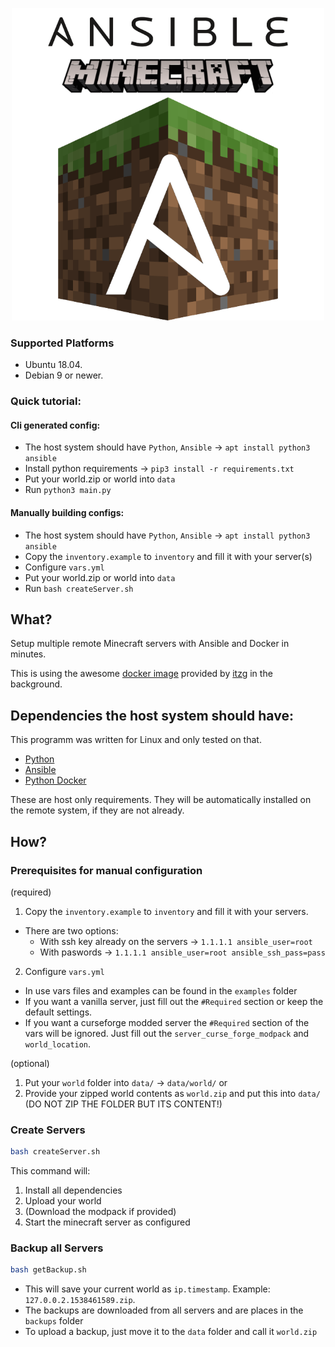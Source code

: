<p align="center">
  <img alt="AnsibleMine" src="https://raw.githubusercontent.com/wladi0097/AnsibleMine/master/misc/logo.png" width="500"/>
</p>

### Supported Platforms

* Ubuntu 18.04.
* Debian 9 or newer.

### Quick tutorial:
#### Cli generated config:
* The host system should have `Python`, `Ansible`  -> `apt install python3 ansible`
* Install python requirements -> `pip3 install -r requirements.txt`
* Put your world.zip or world into `data`
* Run `python3 main.py`

#### Manually building configs:
* The host system should have `Python`, `Ansible`  -> `apt install python3 ansible`
* Copy the `inventory.example` to `inventory` and fill it with your server(s)
* Configure `vars.yml`
* Put your world.zip or world into `data`
* Run `bash createServer.sh`

## What?

Setup multiple remote Minecraft servers with Ansible and Docker in minutes.

This is using the awesome [docker image](https://github.com/itzg/docker-minecraft-server) provided by [itzg](https://github.com/itzg) in the background.

## Dependencies the host system should have:

This programm was written for Linux and only tested on that.

* [Python](https://www.python.org/downloads/)
* [Ansible](https://docs.ansible.com/ansible/latest/installation_guide/intro_installation.html)
* [Python Docker](https://pypi.org/project/docker/)

These are host only requirements. They will be automatically installed on the remote system, if they are not already.

## How?

### Prerequisites for **manual** configuration

(required)
1. Copy the `inventory.example` to `inventory` and fill it with your servers. 
  * There are two options:
    * With ssh key already on the servers -> `1.1.1.1 ansible_user=root`
    * With paswords -> `1.1.1.1 ansible_user=root ansible_ssh_pass=pass`

2. Configure `vars.yml`
  * In use vars files and examples can be found in the `examples` folder
  * If you want a vanilla server, just fill out the `#Required` section or keep the default settings.
  * If you want a curseforge modded server the `#Required` section of the vars will be ignored. Just fill out the `server_curse_forge_modpack` and `world_location`.

(optional)
1. Put your `world` folder into `data/` -> `data/world/`
or
1. Provide your zipped world contents as `world.zip` and put this into `data/` (DO NOT ZIP THE FOLDER BUT ITS CONTENT!)

### Create Servers

```bash
bash createServer.sh
```

This command will:
1. Install all dependencies
1. Upload your world
1. (Download the modpack if provided)
1. Start the minecraft server as configured

### Backup all Servers

```bash
bash getBackup.sh
```

* This will save your current world as `ip.timestamp`. Example: `127.0.0.2.1538461589.zip`.
* The backups are downloaded from all servers and are places in the `backups` folder
* To upload a backup, just move it to the `data` folder and call it `world.zip`

